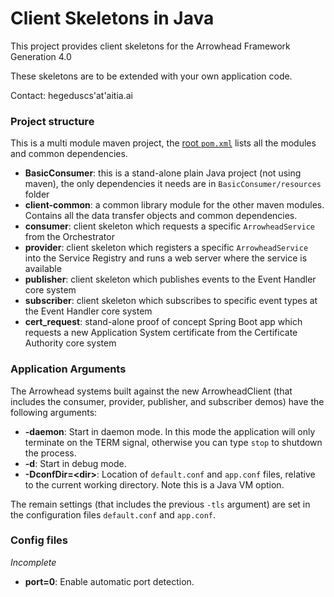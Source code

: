 # Client Skeletons in Java

This project provides client skeletons for the Arrowhead Framework Generation 4.0

These skeletons are to be extended with your own application code.

Contact: hegeduscs'at'aitia.ai

### Project structure

This is a multi module maven project, the [root `pom.xml`](https://github.com/arrowhead-f/client-java/blob/master/pom.xml) lists all the modules and common dependencies.

* **BasicConsumer**: this is a stand-alone plain Java project (not using maven), the only dependencies it needs are in `BasicConsumer/resources` folder
* **client-common**: a common library module for the other maven modules. Contains all the data transfer objects and common dependencies.
* **consumer**: client skeleton which requests a specific `ArrowheadService` from the Orchestrator
* **provider**: client skeleton which registers a specific `ArrowheadService` into the Service Registry and runs a web server where the service is available
* **publisher**: client skeleton which publishes events to the Event Handler core system
* **subscriber**: client skeleton which subscribes to specific event types at the Event Handler core system
* **cert_request**: stand-alone proof of concept Spring Boot app which requests a new Application System certificate from the Certificate Authority core system

### Application Arguments

The Arrowhead systems built against the new ArrowheadClient (that includes the consumer, provider, publisher, and
subscriber demos) have the following arguments:

* **-daemon**: Start in daemon mode. In this mode the application will only terminate on the TERM signal, otherwise you
can type `stop` to shutdown the process.
* **-d**: Start in debug mode.
* **-DconfDir=\<dir\>**: Location of `default.conf` and `app.conf` files, relative to the current working directory.
Note this is a Java VM option.

The remain settings (that includes the previous `-tls` argument) are set in the configuration files `default.conf` and
`app.conf`.

### Config files

_Incomplete_

* **port=0**: Enable automatic port detection.
